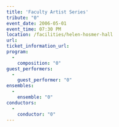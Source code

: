 ```yaml
---
title: 'Faculty Artist Series'
tribute: "0"
event_date: 2006-05-01
event_time: 07:30 PM
location: /facilities/helen-hosmer-hall
url: 
ticket_information_url: 
program: 
  -
    composition: "0"
guest_performers: 
  -
    guest_performer: "0"
ensembles: 
  -
    ensemble: "0"
conductors: 
  -
    conductor: "0"
---
```

